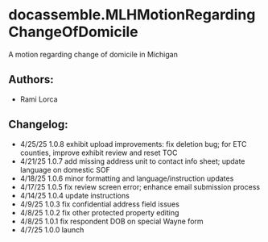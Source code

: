 # docassemble.MLHMotionRegardingChangeOfDomicile

A motion regarding change of domicile in Michigan

## Authors:

* Rami Lorca

## Changelog:
* 4/25/25  1.0.8 exhibit upload improvements: fix deletion bug; for ETC counties, improve exhibit review and reset TOC
* 4/21/25  1.0.7 add missing address unit to contact info sheet; update language on domestic SOF
* 4/18/25  1.0.6 minor formatting and language/instruction updates
* 4/17/25  1.0.5 fix review screen error; enhance email submission process
* 4/14/25  1.0.4 update instructions
* 4/9/25   1.0.3 fix confidential address field issues
* 4/8/25   1.0.2 fix other protected property editing
* 4/8/25   1.0.1 fix respondent DOB on special Wayne form
* 4/7/25   1.0.0 launch